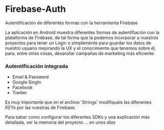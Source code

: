# Firebase-Auth
Autentificación de diferentes formas con la herramienta Firebase

La aplicación en Android muestra diferentes formas de autentifiación con la plataforma de Firebase, de tal forma que la podemos incorporar a nuestros proyectos para tener un Login o simplemente para guardar los datos de nuestro usuario mejorando la UX y el conocimiento que tenemos sobre él, para, entre otras cosas, desarollar campañas de marketing más eficiente.

### Autentificación integrada 
* Email & Password
* Google SingIn
* Facebook
* Tiwtter

Es muy importante que en el archivo 'Strings' modifiqueis las diferentes *KEYs* por las vuestras de Firebase.

Para saber como configurar los diferentes SDKs y una explicación más detallada, ver la memoria del proyecto ... 
*en unos días*
